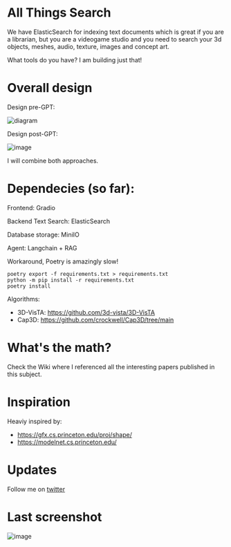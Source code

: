 # All Things Search

We have ElasticSearch for indexing text documents which is great if you are a librarian, but you are a videogame studio and you need to search your 3d objects, meshes, audio, texture, images and concept art.

What tools do you have? I am building just that!

# Overall design

Design pre-GPT:

![diagram](https://github.com/himerosai/allthingsearch/assets/153864679/b2c8049d-661b-41bb-a50d-c00bfbc63ad1)

Design post-GPT:

![image](https://github.com/himerosai/allthingsearch/assets/153864679/f89c445d-68e4-45c3-bb2d-ce7634f0b682)

I will combine both approaches.
# Dependecies (so far):

Frontend: Gradio

Backend Text Search: ElasticSearch

Database storage: MiniIO

Agent: Langchain + RAG

Workaround, Poetry is amazingly slow!

```
poetry export -f requirements.txt > requirements.txt
python -m pip install -r requirements.txt
poetry install
```

Algorithms:
* 3D-VisTA: https://github.com/3d-vista/3D-VisTA
* Cap3D: https://github.com/crockwell/Cap3D/tree/main

# What's the math?

Check the Wiki where I referenced all the interesting papers published in this subject.

# Inspiration

Heaviy inspired by:

* https://gfx.cs.princeton.edu/proj/shape/
* https://modelnet.cs.princeton.edu/

# Updates

Follow me on [twitter](https://x.com/HimerosAI)

# Last screenshot

![image](https://github.com/himerosai/allthingsearch/assets/153864679/cf132392-939f-4515-843d-2f16734092f9)


